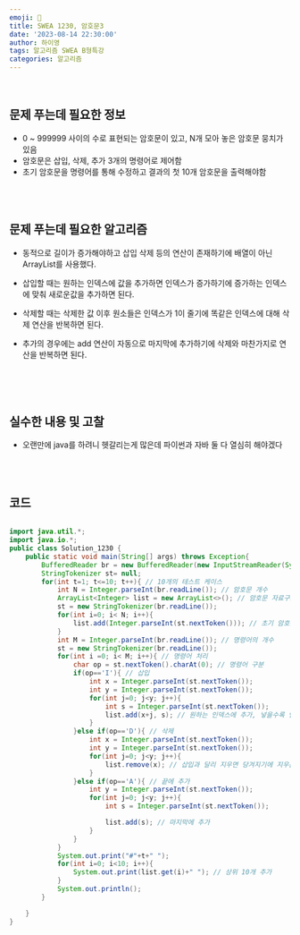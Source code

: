 ```yaml
---
emoji: 🔮
title: SWEA 1230, 암호문3
date: '2023-08-14 22:30:00'
author: 하이영
tags: 알고리즘 SWEA B형특강
categories: 알고리즘
---
```


<br/>

## 문제 푸는데 필요한 정보

- 0 ~ 999999 사이의 수로 표현되는 암호문이 있고, N개 모아 놓은 암호문 뭉치가 있음
- 암호문은 삽입, 삭제, 추가 3개의 명령어로 제어함
- 초기 암호문을 명령어를 통해 수정하고 결과의 첫 10개 암호문을 출력해야함

<br/>
<br/>

## 문제 푸는데 필요한 알고리즘

- 동적으로 길이가 증가해야하고 삽입 삭제 등의 연산이 존재하기에 배열이 아닌 ArrayList를 사용했다.
- 삽입할 때는 원하는 인덱스에 값을 추가하면 인덱스가 증가하기에 증가하는 인덱스에 맞춰 새로운값을 추가하면 된다.
- 삭제할 때는 삭제한 값 이후 원소들은 인덱스가 1이 줄기에 똑같은 인덱스에 대해 삭제 연산을 반복하면 된다.
- 추가의 경우에는 add 연산이 자동으로 마지막에 추가하기에 삭제와 마찬가지로 연산을 반복하면 된다.

  <br/>

  <br/>
  <br/>

## 실수한 내용 및 고찰

- 오랜만에 java를 하려니 헷갈리는게 많은데 파이썬과 자바 둘 다 열심히 해야겠다

<br/>
<br/>

## 코드

```java

import java.util.*;
import java.io.*;
public class Solution_1230 {
    public static void main(String[] args) throws Exception{
        BufferedReader br = new BufferedReader(new InputStreamReader(System.in));
        StringTokenizer st= null;
        for(int t=1; t<=10; t++){ // 10개의 테스트 케이스
            int N = Integer.parseInt(br.readLine()); // 암호문 개수
            ArrayList<Integer> list = new ArrayList<>(); // 암호문 자료구조
            st = new StringTokenizer(br.readLine());
            for(int i=0; i< N; i++){
                list.add(Integer.parseInt(st.nextToken())); // 초기 암호문 저장
            }
            int M = Integer.parseInt(br.readLine()); // 명령어의 개수
            st = new StringTokenizer(br.readLine());
            for(int i =0; i< M; i++){ // 명령어 처리
                char op = st.nextToken().charAt(0); // 명령어 구분
                if(op=='I'){ // 삽입
                    int x = Integer.parseInt(st.nextToken());
                    int y = Integer.parseInt(st.nextToken());
                    for(int j=0; j<y; j++){
                        int s = Integer.parseInt(st.nextToken());
                        list.add(x+j, s); // 원하는 인덱스에 추가, 넣을수록 인덱스 증가
                    }
                }else if(op=='D'){ // 삭제
                    int x = Integer.parseInt(st.nextToken());
                    int y = Integer.parseInt(st.nextToken());
                    for(int j=0; j<y; j++){
                        list.remove(x); // 삽입과 달리 지우면 당겨지기에 지우는 위치 그대로
                    }
                }else if(op=='A'){ // 끝에 추가
                    int y = Integer.parseInt(st.nextToken());
                    for(int j=0; j<y; j++){
                        int s = Integer.parseInt(st.nextToken());

                        list.add(s); // 마지막에 추가
                    }
                }
            }
            System.out.print("#"+t+" ");
            for(int i=0; i<10; i++){
                System.out.print(list.get(i)+" "); // 상위 10개 추가
            }
            System.out.println();
        }

    }
}


```

```toc

```
